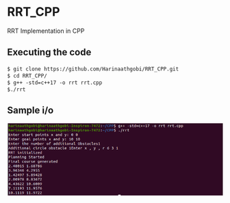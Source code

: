 # RRT_CPP
RRT Implementation in CPP

## Executing the code 
```
$ git clone https://github.com/Harinaathgobi/RRT_CPP.git
$ cd RRT_CPP/
$ g++ -std=c++17 -o rrt rrt.cpp
$./rrt
```
## Sample i/o

![](https://github.com/Harinaathgobi/RRT_CPP/blob/main/Output_rrt.png)
